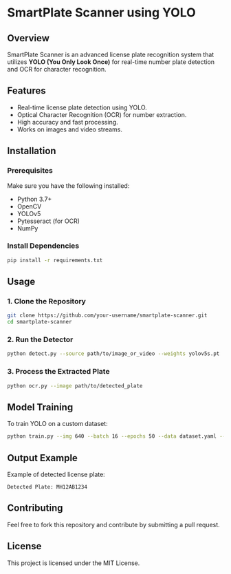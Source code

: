 # SmartPlate Scanner using YOLO

## Overview
SmartPlate Scanner is an advanced license plate recognition system that utilizes **YOLO (You Only Look Once)** for real-time number plate detection and OCR for character recognition.

## Features
- Real-time license plate detection using YOLO.
- Optical Character Recognition (OCR) for number extraction.
- High accuracy and fast processing.
- Works on images and video streams.

## Installation
### Prerequisites
Make sure you have the following installed:
- Python 3.7+
- OpenCV
- YOLOv5
- Pytesseract (for OCR)
- NumPy

### Install Dependencies
```bash
pip install -r requirements.txt
```

## Usage
### 1. Clone the Repository
```bash
git clone https://github.com/your-username/smartplate-scanner.git
cd smartplate-scanner
```

### 2. Run the Detector
```bash
python detect.py --source path/to/image_or_video --weights yolov5s.pt
```

### 3. Process the Extracted Plate
```bash
python ocr.py --image path/to/detected_plate
```

## Model Training
To train YOLO on a custom dataset:
```bash
python train.py --img 640 --batch 16 --epochs 50 --data dataset.yaml --weights yolov5s.pt
```

## Output Example
Example of detected license plate:
```
Detected Plate: MH12AB1234
```

## Contributing
Feel free to fork this repository and contribute by submitting a pull request.

## License
This project is licensed under the MIT License.
